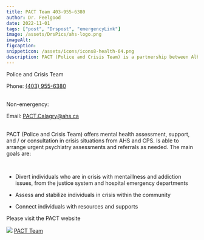 ```yaml
---
title: PACT Team 403-955-6380
author: Dr. Feelgood
date: 2022-11-01
tags: ["post", "Drspost", "emergencyLink"]
image: /assets/DrsPics/ahs-logo.png
imageAlt:
figcaption: 
snippeticon: /assets/icons/icons8-health-64.png
description: PACT (Police and Crisis Team) is a partnership between Alberta Health Services(AHS) and Calgary Police Service (CPS that responds to situations involving individuals experiencing a mental health, addictions, or psycho-social crisis. 
---
```


<p class="subHeader">Police and Crisis Team</p>

Phone: <a href="tel:403-955-6380">(403) 955-6380</a>

<br>
Non-emergency:

Email: <a href="mailto:PACT.Calagry@ahs.ca">PACT.Calagry@ahs.ca</a>

<br />
PACT (Police and Crisis Team) offers mental health assessment, support, and / or consultation in crisis situations from AHS and CPS. Is able to arrange urgent psychiatry assessments and referrals as needed. The main goals are:

<pre>

</pre>

- Divert individuals who are in   crisis with mentaillness and addiction issues, from the justice system and hospital emergency departments

- Assess and stabilize individuals in crisis within the community

- Connect individuals with resources and supports


<div class="post__link">
<p>Please visit the PACT website</p>
<img src="/assets/DrsPics/ahs-logo.png" />
<a href="https://www.albertahealthservices.ca/findhealth/service.aspx?Id=1050105" target="_blank">PACT Team
</div>